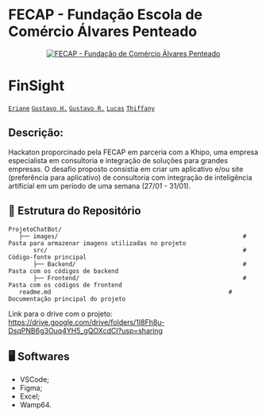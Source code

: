 # FECAP - Fundação Escola de Comércio Álvares Penteado

<p align="center">
<a href= "https://www.fecap.br/"><img src="https://encrypted-tbn0.gstatic.com/images?q=tbn:ANd9GcRhZPrRa89Kma0ZZogxm0pi-tCn_TLKeHGVxywp-LXAFGR3B1DPouAJYHgKZGV0XTEf4AE&usqp=CAU" alt="FECAP - Fundação de Comércio Álvares Penteado" border="0"></a>
</p>

# FinSight

<a href="https://www.linkedin.com/in/eriane-dos-santos-oliveira-cfp-pqo-paap-53116292/">`Eriane`</a>
<a href="http://linkedin.com/in/gustavo-henrique-da-silva-santos-453822326/?trk=opento_sprofile_topcard">`Gustavo H.`</a>
<a href="https://www.linkedin.com/in/gustavo-roberto-0aa488288?utm_source=share&utm_campaign=share_via&utm_content=profile&utm_medium=android_app">`Gustavo R.`</a>
<a href="https://www.linkedin.com/in/lucas-alves-bernardo-093871252/">`Lucas`</a>
<a href="https://www.linkedin.com/in/thiffany-morais/">`Thiffany`</a>

## Descrição:
Hackaton proporcinado pela FECAP em parceria com a Khipo, uma empresa especialista em consultoria e integração de soluções para grandes empresas. O desafio proposto consistia em criar um aplicativo e/ou site (preferência para aplicativo) de consultoria com integração de inteligência artificial em um período de uma semana (27/01 - 31/01).

## 📂 **Estrutura do Repositório**

```
ProjetoChatBot/
   ├── images/                                                    # Pasta para armazenar imagens utilizadas no projeto
       src/                                                       # Código-fonte principal
       ├── Backend/                                               # Pasta com os códigos de backend
       ├── Frontend/                                              # Pasta com os códigos de frontend
   readme.md                                                  # Documentação principal do projeto
```

Link para o drive com o projeto: https://drive.google.com/drive/folders/1I8Fh8u-DsqPNB6g3Ouq4YH5_gQOXcdCI?usp=sharing

## 🖥 <b>Softwares</b>
- VSCode; <br>
- Figma; <br>
- Excel; <br>
- Wamp64. <br>
